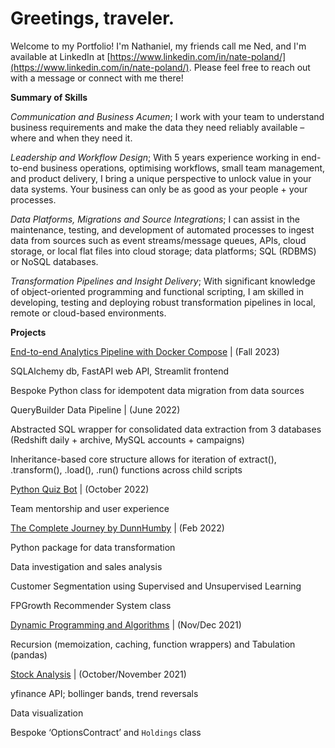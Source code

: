 # Greetings, traveler. 

Welcome to my Portfolio! I'm Nathaniel, my friends call me Ned, and I'm available at LinkedIn at [https://www.linkedin.com/in/nate-poland/](https://www.linkedin.com/in/nate-poland/). Please feel free to reach out with a message or connect with me there! 

**Summary of Skills**

*Communication and Business Acumen*; I work with your team to understand business requirements and make the data they need reliably available – where and when they need it. 

*Leadership and Workflow Design*; With 5 years experience working in end-to-end business operations, optimising workflows, small team management, and product delivery, I bring a unique perspective to unlock value in your data systems. Your business can only be as good as your people + your processes.

*Data Platforms, Migrations and Source Integrations*; I can assist in the maintenance, testing, and development of automated processes to ingest data from sources such as event streams/message queues, APIs, cloud storage, or local flat files into cloud storage; data platforms; SQL (RDBMS) or NoSQL databases. 
 
*Transformation Pipelines and Insight Delivery*; With significant knowledge of object-oriented programming and functional scripting, I am skilled in developing, testing and deploying robust transformation pipelines in local, remote or cloud-based environments. 

**Projects**

[End-to-end Analytics Pipeline with Docker Compose](https://github.com/np1919/DunnHumby) | (Fall 2023) 

 SQLAlchemy db, FastAPI web API, Streamlit frontend
 
 Bespoke Python class for idempotent data migration from data sources
 
 QueryBuilder Data Pipeline | (June 2022)
 
 Abstracted SQL wrapper for consolidated data extraction from 3 databases (Redshift daily + archive, MySQL accounts + campaigns)
 
 Inheritance-based core structure allows for iteration of extract(), .transform(), .load(), .run() functions across child scripts

[Python Quiz Bot](https://github.com/np1919/Python-Quiz) | (October 2022)

 Team mentorship and user experience

[The Complete Journey by DunnHumby](https://github.com/np1919/DTCJ) | (Feb 2022)

 Python package for data transformation 
 
 Data investigation and sales analysis
 
 Customer Segmentation using Supervised and Unsupervised Learning
 
 FPGrowth Recommender System class

[Dynamic Programming and Algorithms](https://github.com/np1919/Algorithms) | (Nov/Dec 2021)

 Recursion (memoization, caching, function wrappers) and Tabulation (pandas)

[Stock Analysis](https://github.com/np1919/Stocks) | (October/November 2021)

 yfinance API; bollinger bands, trend reversals
 
 Data visualization
 
 Bespoke ‘OptionsContract’ and `Holdings` class



